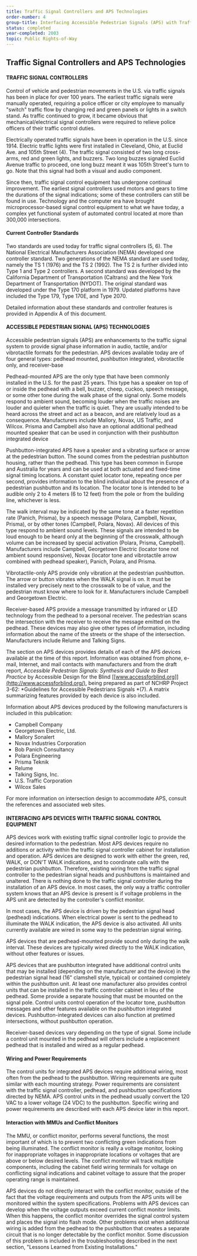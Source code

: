```yaml
---
title: Traffic Signal Controllers and APS Technologies
order-number: 4
group-title: Interfacing Accessible Pedestrian Signals (APS) with Traffic Signal Control Equipment
status: completed
year-completed: 2003
topic: Public Rights-of-Way
---
```


## Traffic Signal Controllers and APS Technologies

#### TRAFFIC SIGNAL CONTROLLERS

Control of vehicle and pedestrian movements in the U.S. via traffic signals has been in place for over 100 years. The earliest traffic signals were manually operated, requiring a police officer or city employee to manually "switch" traffic flow by changing red and green panels or lights in a switch stand. As traffic continued to grow, it became obvious that mechanical/electrical signal controllers were required to relieve police officers of their traffic control duties.

Electrically operated traffic signals have been in operation in the U.S. since 1914. Electric traffic lights were first installed in Cleveland, Ohio, at Euclid Ave. and 105th Street (4). The traffic signal consisted of two long cross-arms, red and green lights, and buzzers. Two long buzzes signaled Euclid Avenue traffic to proceed, one long buzz meant it was 105th Street's turn to go. Note that this signal had both a visual and audio component.

Since then, traffic signal control equipment has undergone continual improvement. The earliest signal controllers used motors and gears to time the durations of the signal indications; some of these controllers can still be found in use. Technology and the computer era have brought microprocessor-based signal control equipment to what we have today, a complex yet functional system of automated control located at more than 300,000 intersections.

#### Current Controller Standards

Two standards are used today for traffic signal controllers (5, 6). The National Electrical Manufacturers Association (NEMA) developed one controller standard. Two generations of the NEMA standard are used today, namely the TS 1 (1976) and the TS 2 (1992). The TS 2 is further divided into Type 1 and Type 2 controllers. A second standard was developed by the California Department of Transportation (Caltrans) and the New York Department of Transportation (NYDOT). The original standard was developed under the Type 170 platform in 1979. Updated platforms have included the Type 179, Type 170E, and Type 2070.

Detailed information about these standards and controller features is provided in Appendix A of this document.

#### ACCESSIBLE PEDESTRIAN SIGNAL (APS) TECHNOLOGIES

Accessible pedestrian signals (APS) are enhancements to the traffic signal system to provide signal phase information in audio, tactile, and/or vibrotactile formats for the pedestrian. APS devices available today are of four general types: pedhead mounted, pushbutton integrated, vibrotactile only, and receiver-base

Pedhead-mounted APS are the only type that have been commonly installed in the U.S. for the past 25 years. This type has a speaker on top of or inside the pedhead with a bell, buzzer, cheep, cuckoo, speech message, or some other tone during the walk phase of the signal only. Some models respond to ambient sound, becoming louder when the traffic noises are louder and quieter when the traffic is quiet. They are usually intended to be heard across the street and act as a beacon, and are relatively loud as a consequence. Manufacturers include Mallory, Novax, US Traffic, and Wilcox. Prisma and Campbell also have an optional additional pedhead mounted speaker that can be used in conjunction with their pushbutton integrated device

Pushbutton-integrated APS have a speaker and a vibrating surface or arrow at the pedestrian button. The sound comes from the pedestrian pushbutton housing, rather than the pedhead. This type has been common in Europe and Australia for years and can be used at both actuated and fixed-time signal timing locations. A constant quiet locator tone, repeating once per second, provides information to the blind individual about the presence of a pedestrian pushbutton and its location. The locator tone is intended to be audible only 2 to 4 meters (6 to 12 feet) from the pole or from the building line, whichever is less.

The walk interval may be indicated by the same tone at a faster repetition rate (Panich, Prisma), by a speech message (Polara, Campbell, Novax, Prisma), or by other tones (Campbell, Polara, Novax). All devices of this type respond to ambient sound levels. These signals are intended to be loud enough to be heard only at the beginning of the crosswalk, although volume can be increased by special activation (Polara, Prisma, Campbell). Manufacturers include Campbell, Georgetown Electric (locator tone not ambient sound responsive), Novax (locator tone and vibrotactile arrow combined with pedhead speaker), Panich, Polara, and Prisma.

Vibrotactile-only APS provide only vibration at the pedestrian pushbutton. The arrow or button vibrates when the WALK signal is on. It must be installed very precisely next to the crosswalk to be of value, and the pedestrian must know where to look for it. Manufacturers include Campbell and Georgetown Electric.

Receiver-based APS provide a message transmitted by infrared or LED technology from the pedhead to a personal receiver. The pedestrian scans the intersection with the receiver to receive the message emitted on the pedhead. These devices may also give other types of information, including information about the name of the streets or the shape of the intersection. Manufacturers include Relume and Talking Signs.

The section on APS devices provides details of each of the APS devices available at the time of this report. Information was obtained from phone, e-mail, Internet, and mail contacts with manufacturers and from the draft report, *Accessible Pedestrian Signals: Synthesis and Guide to Best Practice* by Accessible Design for the Blind [[www.accessforblind.org]](http://www.accessforblind.org/), being prepared as part of NCHRP Project 3-62: *Guidelines for Accessible Pedestrians Signals *(7). A matrix summarizing features provided by each device is also included.

Information about APS devices produced by the following manufacturers is included in this publication:

-   Campbell Company
-   Georgetown Electric, Ltd.
-   Mallory Sonalert
-   Novax Industries Corporation
-   Bob Panich Consultancy
-   Polara Engineering
-   Prisma Teknik
-   Relume
-   Talking Signs, Inc.
-   U.S. Traffic Corporation
-   Wilcox Sales

For more information on intersection design to accommodate APS, consult the references and associated web sites.

#### INTERFACING APS DEVICES WITH TRAFFIC SIGNAL CONTROL EQUIPMENT

APS devices work with existing traffic signal controller logic to provide the desired information to the pedestrian. Most APS devices require no additions or activity within the traffic signal controller cabinet for installation and operation. APS devices are designed to work with either the green, red, WALK, or DON'T WALK indications, and to coordinate calls with the pedestrian pushbutton. Therefore, existing wiring from the traffic signal controller to the pedestrian signal heads and pushbuttons is maintained and unaltered. There is nothing done to the traffic signal controller during the installation of an APS device. In most cases, the only way a traffic controller system knows that an APS device is present is if voltage problems in the APS unit are detected by the controller's conflict monitor.

In most cases, the APS device is driven by the pedestrian signal head (pedhead) indications. When electrical power is sent to the pedhead to illuminate the WALK indication, the APS device is also activated. All units currently available are wired in some way to the pedestrian signal wiring.

APS devices that are pedhead-mounted provide sound only during the walk interval. These devices are typically wired directly to the WALK indication, without other features or issues.

APS devices that are pushbutton integrated have additional control units that may be installed (depending on the manufacturer and the device) in the pedestrian signal head (16" clamshell style, typical) or contained completely within the pushbutton unit. At least one manufacturer also provides control units that can be installed in the traffic controller cabinet in lieu of the pedhead. Some provide a separate housing that must be mounted on the signal pole. Control units control operation of the locator tone, pushbutton messages and other features available on the pushbutton integrated devices. Pushbutton-integrated devices can also function at pretimed intersections, without pushbutton operation.

Receiver-based devices vary depending on the type of signal. Some include a control unit mounted in the pedhead will others include a replacement pedhead that is installed and wired as a regular pedhead.

#### Wiring and Power Requirements

The control units for integrated APS devices require additional wiring, most often from the pedhead to the pushbutton. Wiring requirements are quite similar with each mounting strategy. Power requirements are consistent with the traffic signal controller, pedhead, and pushbutton specifications directed by NEMA. APS control units in the pedhead usually convert the 120 VAC to a lower voltage (24 VDC) to the pushbutton. Specific wiring and power requirements are described with each APS device later in this report.

#### Interaction with MMUs and Conflict Monitors

The MMU, or conflict monitor, performs several functions, the most important of which is to prevent two conflicting green indications from being illuminated. The conflict monitor is really a voltage monitor, looking for inappropriate voltages in inappropriate locations or voltages that are above or below desired levels. The conflict monitor will track multiple components, including the cabinet field wiring terminals for voltage on conflicting signal indications and cabinet voltage to assure that the proper operating range is maintained.

APS devices do not directly interact with the conflict monitor, outside of the fact that the voltage requirements and outputs from the APS units will be monitored within the system specifications. Problems with APS devices can develop when the voltage outputs exceed current conflict monitor limits. When this happens, the conflict monitor overrides the signal control system and places the signal into flash mode. Other problems exist when additional wiring is added from the pedhead to the pushbutton that creates a separate circuit that is no longer detectable by the conflict monitor. Some discussion of this problem is included in the troubleshooting described in the next section, "Lessons Learned from Existing Installations."
